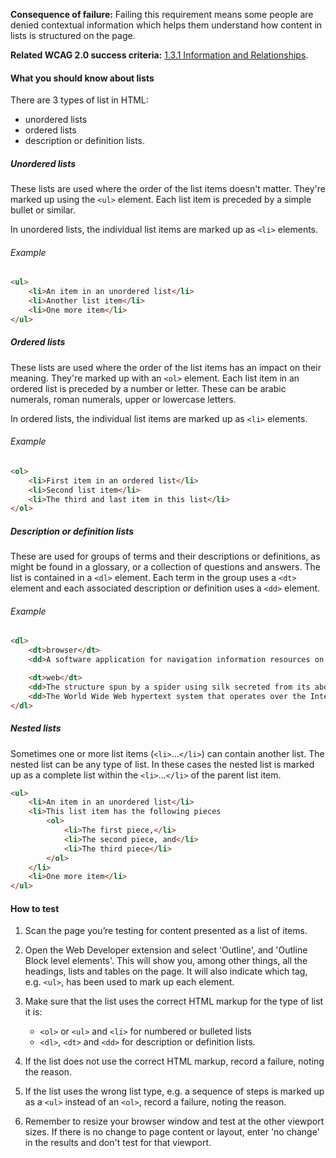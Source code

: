 **Consequence of failure:** Failing this requirement means some people are denied contextual information which helps them understand how content in lists is structured on the page.

**Related WCAG 2.0 success criteria:** [1.3.1 Information and Relationships](https://www.w3.org/TR/UNDERSTANDING-WCAG20/content-structure-separation-programmatic.html).

<div class="details" markdown="1">

#### What you should know about lists

There are 3 types of list in HTML:

* unordered lists 
* ordered lists 
* description or definition lists.  

##### Unordered lists

These lists are used where the order of the list items doesn't matter. They're marked up using the `<ul>` element. Each list item is preceded by a simple bullet or similar. 

In unordered lists, the individual list items are marked up as `<li>` elements.

###### Example

```html
<ul>
	<li>An item in an unordered list</li>
	<li>Another list item</li>
	<li>One more item</li>
</ul>
```

##### Ordered lists

These lists are used where the order of the list items has an impact on their meaning. They're marked up with an `<ol>` element. Each list item in an ordered list is preceded by a number or letter. These can be arabic numerals, roman numerals, upper or lowercase letters.

In ordered lists, the individual list items are marked up as `<li>` elements.

###### Example

```html
<ol>
	<li>First item in an ordered list</li>
	<li>Second list item</li>
	<li>The third and last item in this list</li>
</ol>
```

##### Description or definition lists

These are used for groups of terms and their descriptions or definitions, as might be found in a glossary, or a collection of questions and answers. The list is contained in a `<dl>` element. Each term in the group uses a `<dt>` element and each associated description or definition uses a `<dd>` element. 

###### Example

```html
<dl>
	<dt>browser</dt>
	<dd>A software application for navigation information resources on the World Wide Web</dd>

	<dt>web</dt>
	<dd>The structure spun by a spider using silk secreted from its abdomen.</dd>
	<dd>The World Wide Web hypertext system that operates over the Internet.</dd>
</dl>
```

##### Nested lists

Sometimes one or more list items (`<li>`...`</li>`) can contain another list. The nested list can be any type of list. In these cases the nested list is marked up as a complete list within the `<li>`...`</li>` of the parent list item.

```html
<ul>
	<li>An item in an unordered list</li>
	<li>This list item has the following pieces
		<ol>
			<li>The first piece,</li>
			<li>The second piece, and</li>
			<li>The third piece</li>
		</ol>
	</li>
	<li>One more item</li>
</ul>
```

</div>

#### How to test
1. Scan the page you’re testing for content presented as a list of items. 

2. Open the Web Developer extension and select 'Outline', and 'Outline Block level elements'. This will show you, among other things, all the headings, lists and tables on the page. It will also indicate which tag, e.g. `<ul>`, has been used to mark up each element. 
3. Make sure that the list uses the correct HTML markup for the type of list it is:  
	* `<ol>` or `<ul>` and `<li>` for numbered or bulleted lists 
	* `<dl>`, `<dt>` and `<dd>` for description or definition lists.
4. If the list does not use the correct HTML markup, record a failure, noting the reason.
5. If the list uses the wrong list type, e.g. a sequence of steps is marked up as a `<ul>` instead of an `<ol>`, record a failure, noting the reason. 
6. Remember to resize your browser window and test at the other viewport sizes. If there is no change to page content or layout, enter 'no change' in the results and don't test for that viewport.
